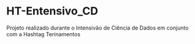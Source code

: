 # HT-Entensivo_CD
 Projeto realizado durante o Intensivão de Ciência de Dados em conjunto com a Hashtag Terinamentos
